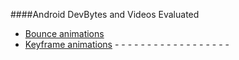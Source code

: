 ####Android DevBytes and Videos Evaluated
- [Bounce animations](https://www.youtube.com/watch?v=vCTcmPIKgpM&index=86&list=PLWz5rJ2EKKc_XOgcRukSoKKjewFJZrKV0)
- [Keyframe animations](https://www.youtube.com/watch?v=V3ksidLf7vA&index=85&list=PLWz5rJ2EKKc_XOgcRukSoKKjewFJZrKV0)
-[]()
-[]()
-[]()
-[]()
-[]()
-[]()
-[]()
-[]()
-[]()
-[]()
-[]()
-[]()
-[]()
-[]()
-[]()
-[]()
-[]()
-[]()
